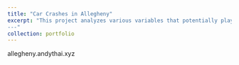 ```yaml
---
title: "Car Crashes in Allegheny"
excerpt: "This project analyzes various variables that potentially play as factors in car crash frequencies and severities.<br/>[<img src='/images/cars_project.png'>](http://allegheny.andythai.xyz)
---"
collection: portfolio
---
```


allegheny.andythai.xyz
